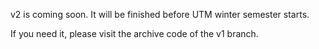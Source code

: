 v2 is coming soon. It will be finished before UTM winter semester starts.

If you need it, please visit the archive code of the v1 branch.